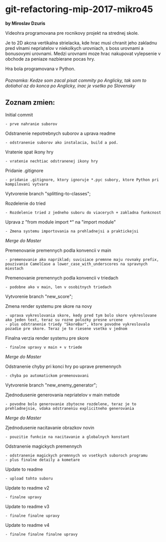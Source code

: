 # git-refactoring-mip-2017-mikro45

**by Miroslav Dzuris**

Videohra programovana pre rocnikovy projekt na strednej skole.

Je to 2D akcna vertikalna strielacka, kde hrac musi chranit jeho zakladnu pred vlnami nepriatelov v niekolkych urovniach, s boss urovnami a bonusovymi urovnami.
Medzi urovnami moze hrac nakupovat vylepsenie v obchode za peniaze nazbierane pocas hry.

Hra bola programovana v Python.

###### Poznamka: Kedze som zacal pisat commity po Anglicky, tak som to dotiahol az do konca po Anglicky, inac je vsetko po Slovensky


## Zoznam zmien:

Initial commit

	- prve nahranie suborov

	
Odstranenie nepotrebnych suborov a uprava readme

	- odstranenie suborov ako instalacia, build a pod.
	
	
Vratenie spat ikony hry

	- vratenie nechtiac odstranenej ikony hry
	
	
Pridanie .gitignore	

	- pridanie .gitignore, ktory ignoruje *.pyc subory, ktore Python pri kompilovani vytvara
	
Vytvorenie branch "splitting-to-classes";


Rozdelenie do tried
	
	- Rozdelenie tried z jedneho suboru do viacerych + zakladna funkcnost
		
Uprava z "from module import *" na "import module"
	
	- Zmena systemu importovania na prehladnejsi a praktickejsi
		
*Merge do Master*


Premenovanie premennych podla konvencii v main

	- premenovanie ako napriklad; suvisiace premnne maju rovnaky prefix, pouzivanie CamelCase a lower_case_with_underscores na spravnych miestach

	
Premenovanie premennych podla konvencii v triedach

	- podobne ako v main, len v osobitnych triedach

	
Vytvorenie branch "new_score";

Zmena render systemu pre skore na novy
	
	- uprava vykreslovania skore, kedy pred tym bolo skore vykreslovane ako jeden text, teraz su rozne polozky presne urcene
	- plus odstranenie triedy "SkoreBar", ktore povodne vykreslovalo pozadie pre skore. Teraz je to riesene vsetko v jednom
		
Finalna verzia render systemu pre skore
	
	- finalne upravy v main + v triede
		
*Merge do Master*
	
	
Odstranenie chyby pri konci hry po uprave premennych

	- chyba po automatickom premenovavani

Vytvorenie branch "new_enemy_generator";


Zjednodusenie generovania nepriatelov v main metode
	
	- povodne bolo generovanie zbytocne rozdelene, teraz je to prehladnejsie, vdaka odstraneniu explicitneho generovania
		
*Merge do Master*
	
	
Zjednodusenie nacitavanie obrazkov novin

	- pouzitie funkcie na nacitavanie a globalnych konstant

	
Odstranenie magickych premennych

	- odstranenie magickych premnnych vo vsetkych suboroch programu
	- plus finalne detaily a kometare
	
	
Update to readme

	- upload tohto suboru
	
	
Update to readme v2

	- finalne upravy

	
Update to readme v3

	- finalne finalne upravy
	
Update to readme v4

	- finalne finalne finalne upravy